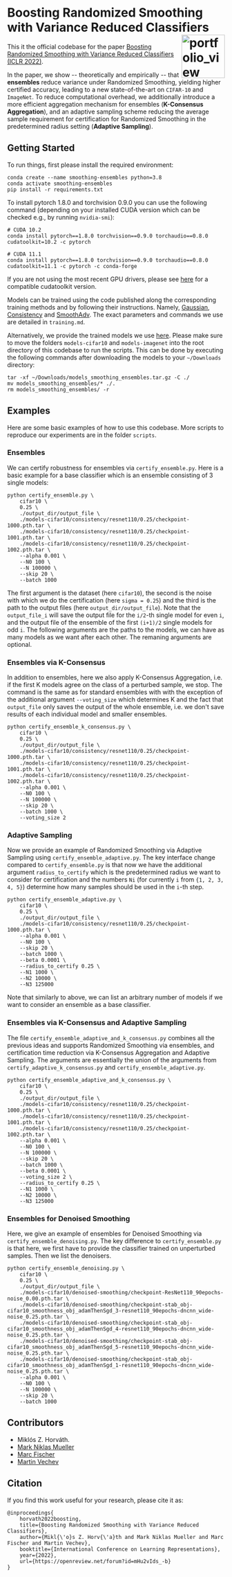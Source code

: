# Boosting Randomized Smoothing with Variance Reduced Classifiers <a href="https://www.sri.inf.ethz.ch/"><img width="100" alt="portfolio_view" align="right" src="http://safeai.ethz.ch/img/sri-logo.svg"></a>

This it the official codebase for the paper [Boosting Randomized Smoothing with Variance Reduced Classifiers (ICLR 2022)](https://www.sri.inf.ethz.ch/publications/horvat2021boosting).

In the paper, we show -- theoretically and empirically -- that **ensembles** reduce variance under Randomized Smoothing, yielding higher certified accuracy, leading to a new state-of-the-art on `CIFAR-10` and `ImageNet`. To reduce computational overhead, we additionally introduce a more efficient aggregation mechanism for ensembles (**K-Consensus Aggregation**), and an adaptive sampling scheme reducing the average sample requirement for certification for Randomized Smoothing in the predetermined radius setting (**Adaptive Sampling**).

## Getting Started

To run things, first please install the required environment:

```
conda create --name smoothing-ensembles python=3.8
conda activate smoothing-ensembles
pip install -r requirements.txt
```

To install pytorch 1.8.0 and torchvision 0.9.0 you can use the following command (depending on your installed CUDA version which can be checked e.g., by running `nvidia-smi`):
```
# CUDA 10.2
conda install pytorch==1.8.0 torchvision==0.9.0 torchaudio==0.8.0 cudatoolkit=10.2 -c pytorch

# CUDA 11.1
conda install pytorch==1.8.0 torchvision==0.9.0 torchaudio==0.8.0 cudatoolkit=11.1 -c pytorch -c conda-forge
```
If you are not using the most recent GPU drivers, please see [here](https://docs.nvidia.com/deploy/cuda-compatibility/index.html) for a compatible cudatoolkit version.

Models can be trained using the code published along the corresponding training methods and by following their instructions. 
Namely, [Gaussian](https://github.com/locuslab/smoothing), [Consistency](https://github.com/jh-jeong/smoothing-consistency)  and [SmoothAdv](https://github.com/Hadisalman/smoothing-adversarial).
The exact parameters and commands we use are detailed in `training.md`.

Alternatively, we provide the trained models we use [here](https://files.sri.inf.ethz.ch/smoothing-ensembles/smoothing-ensemble-models.zip).
Please make sure to move the folders `models-cifar10` and `models-imagenet` into the root directory of this codebase to run the scripts.
This can be done by executing the following commands after downloading the models to your `~/Downloads` directory:
```
tar -xf ~/Downloads/models_smoothing_ensembles.tar.gz -C ./
mv models_smoothing_ensembles/* ./.
rm models_smoothing_ensembles/ -r
```

## Examples

Here are some basic examples of how to use this codebase.
More scripts to reproduce our experiments are in the folder `scripts`.

### Ensembles

We can certify robustness for ensembles via `certify_ensemble.py`.
Here is a basic example for a base classifier which is an ensemble consisting of 3 single models:

```
python certify_ensemble.py \
    cifar10 \
    0.25 \
    ./output_dir/output_file \
    ./models-cifar10/consistency/resnet110/0.25/checkpoint-1000.pth.tar \
    ./models-cifar10/consistency/resnet110/0.25/checkpoint-1001.pth.tar \
    ./models-cifar10/consistency/resnet110/0.25/checkpoint-1002.pth.tar \
    --alpha 0.001 \
    --N0 100 \
    --N 100000 \
    --skip 20 \
    --batch 1000
```

The first argument is the dataset (here `cifar10`), the second is the noise with which we do the certification (here `sigma = 0.25`) and the third is the path to the output files (here `output_dir/output_file`). Note that the `output_file_i` will save the output file for the `i/2`-th single model for even `i`, and the output file of the ensemble of the first `(i+1)/2` single models for odd `i`. The following arguments are the paths to the models, we can have as many models as we want after each other. The remaning arguments are optional.

### Ensembles via K-Consensus

In addition to ensembles, here we also apply K-Consensus Aggregation, i.e. if the first K models agree on the class of a perturbed sample, we stop.
The command is the same as for standard ensembles with with the exception of the additional argument `--voting_size` which determines K and the fact that `output_file` only saves the output of the whole ensemble, i.e. we don't save results of each individual model and smaller ensembles.

```
python certify_ensemble_k_consensus.py \
    cifar10 \
    0.25 \
    ./output_dir/output_file \
    ./models-cifar10/consistency/resnet110/0.25/checkpoint-1000.pth.tar \
    ./models-cifar10/consistency/resnet110/0.25/checkpoint-1001.pth.tar \
    ./models-cifar10/consistency/resnet110/0.25/checkpoint-1002.pth.tar \
    --alpha 0.001 \
    --N0 100 \
    --N 100000 \
    --skip 20 \
    --batch 1000 \
    --voting_size 2
```

### Adaptive Sampling

Now we provide an example of Randomized Smoothing via Adaptive Sampling using `certify_ensemble_adaptive.py`.
The key interface change compared to `certify_ensemble.py` is that now we have the additional argument `radius_to_certify` which is the predetermined radius we want to consider for certification and the numbers `Ni` (for currently `i` from `{1, 2, 3, 4, 5}`) determine how many samples should be used in the `i`-th step.

```
python certify_ensemble_adaptive.py \
    cifar10 \
    0.25 \
    ./output_dir/output_file \
    ./models-cifar10/consistency/resnet110/0.25/checkpoint-1000.pth.tar \
    --alpha 0.001 \
    --N0 100 \
    --skip 20 \
    --batch 1000 \
    --beta 0.0001 \
    --radius_to_certify 0.25 \
    --N1 1000 \
    --N2 10000 \
    --N3 125000 
```

Note that similarly to above, we can list an arbitrary number of models if we want to consider an ensemble as a base classifier.

### Ensembles via K-Consensus and Adaptive Sampling

The file `certify_ensemble_adaptive_and_k_consensus.py` combines all the previous ideas and supports Randomized Smoothing via ensembles, and certification time reduction via K-Consensus Aggregation and Adaptive Sampling. 
The arguments are essentially the union of the arguments from `certify_adaptive_k_consensus.py` and `certify_ensemble_adaptive.py`.

```
python certify_ensemble_adaptive_and_k_consensus.py \
    cifar10 \
    0.25 \
    ./output_dir/output_file \
    ./models-cifar10/consistency/resnet110/0.25/checkpoint-1000.pth.tar \
    ./models-cifar10/consistency/resnet110/0.25/checkpoint-1001.pth.tar \
    ./models-cifar10/consistency/resnet110/0.25/checkpoint-1002.pth.tar \
    --alpha 0.001 \
    --N0 100 \
    --N 100000 \
    --skip 20 \
    --batch 1000 \
    --beta 0.0001 \
    --voting_size 2 \
    --radius_to_certify 0.25 \
    --N1 1000 \
    --N2 10000 \
    --N3 125000
```

### Ensembles for Denoised Smoothing

Here, we give an example of ensembles for Denoised Smoothing via `certify_ensemble_denoising.py`. The key difference to `certify_ensemble.py` is that here, we first have to provide the classifier trained on unperturbed samples. Then we list the denoisers.

```
python certify_ensemble_denoising.py \
    cifar10 \
    0.25 \
    ./output_dir/output_file \
    ./models-cifar10/denoised-smoothing/checkpoint-ResNet110_90epochs-noise_0.00.pth.tar \
    ./models-cifar10/denoised-smoothing/checkpoint-stab_obj-cifar10_smoothness_obj_adamThenSgd_3-resnet110_90epochs-dncnn_wide-noise_0.25.pth.tar \
    ./models-cifar10/denoised-smoothing/checkpoint-stab_obj-cifar10_smoothness_obj_adamThenSgd_4-resnet110_90epochs-dncnn_wide-noise_0.25.pth.tar \
    ./models-cifar10/denoised-smoothing/checkpoint-stab_obj-cifar10_smoothness_obj_adamThenSgd_5-resnet110_90epochs-dncnn_wide-noise_0.25.pth.tar \
    ./models-cifar10/denoised-smoothing/checkpoint-stab_obj-cifar10_smoothness_obj_adamThenSgd_1-resnet110_90epochs-dncnn_wide-noise_0.25.pth.tar \
    --alpha 0.001 \
    --N0 100 \
    --N 100000 \
    --skip 20 \
    --batch 1000
```

## Contributors

- Miklós Z. Horváth.
- [Mark Niklas Mueller](https://www.sri.inf.ethz.ch/people/mark)
- [Marc Fischer](https://www.sri.inf.ethz.ch/people/marc)
- [Martin Vechev](https://www.sri.inf.ethz.ch/people/martin)

## Citation

If you find this work useful for your research, please cite it as:

```
@inproceedings{
    horvath2022boosting,
    title={Boosting Randomized Smoothing with Variance Reduced Classifiers},
    author={Mikl{\'o}s Z. Horv{\'a}th and Mark Niklas Mueller and Marc Fischer and Martin Vechev},
    booktitle={International Conference on Learning Representations},
    year={2022},
    url={https://openreview.net/forum?id=mHu2vIds_-b}
}
```
